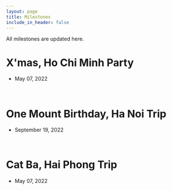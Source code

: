 ```yaml
---
layout: page
title: Milestones
include_in_header: false
---
```


All milestones are updated here.

# X'mas, Ho Chi Minh Party
- May 07, 2022

<br>

# One Mount Birthday, Ha Noi Trip
- September 19, 2022

<br>

# Cat Ba, Hai Phong Trip
- May 07, 2022

<br>
